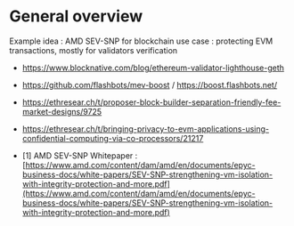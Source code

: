 # General overview








Example idea : AMD SEV-SNP for blockchain use case : protecting EVM transactions, mostly for validators verification
- https://www.blocknative.com/blog/ethereum-validator-lighthouse-geth
- https://github.com/flashbots/mev-boost / https://boost.flashbots.net/
- https://ethresear.ch/t/proposer-block-builder-separation-friendly-fee-market-designs/9725
- https://ethresear.ch/t/bringing-privacy-to-evm-applications-using-confidential-computing-via-co-processors/21217




- [1] AMD SEV-SNP Whitepaper : [https://www.amd.com/content/dam/amd/en/documents/epyc-business-docs/white-papers/SEV-SNP-strengthening-vm-isolation-with-integrity-protection-and-more.pdf](https://www.amd.com/content/dam/amd/en/documents/epyc-business-docs/white-papers/SEV-SNP-strengthening-vm-isolation-with-integrity-protection-and-more.pdf)